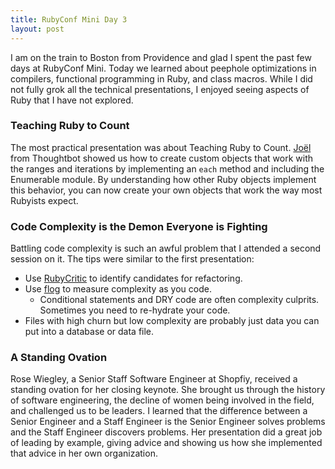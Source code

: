 ```yaml
---
title: RubyConf Mini Day 3
layout: post
---
```

I am on the train to Boston from Providence and glad I spent the past few days at RubyConf Mini. Today we learned about peephole optimizations in compilers, functional programming in Ruby, and class macros. While I did not fully grok all the technical presentations, I enjoyed seeing aspects of Ruby that I have not explored.

### Teaching Ruby to Count
The most practical presentation was about Teaching Ruby to Count. [Joël](https://twitter.com/joelquen) from Thoughtbot showed us how to create custom objects that work with the ranges and iterations by implementing an `each` method and including the Enumerable module. By understanding how other Ruby objects implement this behavior, you can now create your own objects that work the way most Rubyists expect.

### Code Complexity is the Demon Everyone is Fighting
Battling code complexity is such an awful problem that I attended a second session on it. The tips were similar to the first presentation:
* Use [RubyCritic](https://github.com/whitesmith/rubycritic) to identify candidates for refactoring.
* Use [flog](https://github.com/seattlerb/flog) to measure complexity as you code.
	* Conditional statements and DRY code are often complexity culprits. Sometimes you need to re-hydrate your code.
* Files with high churn but low complexity are probably just data you can put into a database or data file.

### A Standing Ovation
Rose Wiegley, a Senior Staff Software Engineer at Shopfiy, received a standing ovation for her closing keynote. She brought us through the history of software engineering, the decline of women being involved in the field, and challenged us to be leaders. I learned that the difference between a Senior Engineer and a Staff Engineer is the Senior Engineer solves problems and the Staff Engineer discovers problems. Her presentation did a great job of leading by example, giving advice and showing us how she implemented that advice in her own organization.

